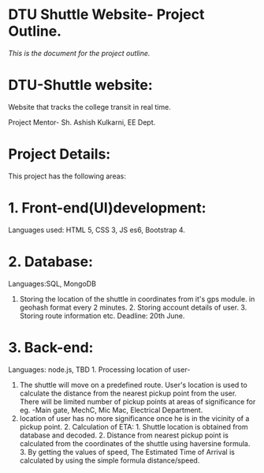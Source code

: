 # DTU Shuttle Website- Project Outline.

  *This is the document for the project outline.*

# DTU-Shuttle website:
Website that tracks the college transit in real time.

Project Mentor-
Sh. Ashish Kulkarni, EE Dept.


# Project Details:
This project has the following areas:
# 1.	Front-end(UI)development:				
Languages used: HTML 5, CSS 3, JS es6, Bootstrap 4.

# 2. Database:							
Languages:SQL, MongoDB
1. Storing the location of the shuttle in coordinates from it's gps module. in geohash format every 2 minutes. 
	2. Storing account details of user.
	3. Storing route information etc. 
Deadline: 20th June.
# 3. Back-end:							
Languages: node.js, TBD 
	1. Processing location of user-
1. The shuttle will move on a predefined route. User's location is used to calculate the distance from the nearest pickup point from the user. There will be limited number of pickup points at areas of significance for eg. -Main gate, MechC, Mic Mac, Electrical Department.
2. location of user has no more significance once he is in the vicinity of a pickup point.
	2. Calculation of ETA:
		1. Shuttle location is obtained from database and decoded.
		2. Distance from nearest pickup point is calculated from the coordinates of the shuttle using haversine formula.
		3. By getting the values of speed, The Estimated Time of Arrival is calculated by using the simple formula distance/speed.

  	
